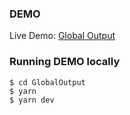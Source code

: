 ### DEMO
Live Demo: [Global Output](https://globaloutput.dystillvision.com)

### Running DEMO locally
```
$ cd GlobalOutput
$ yarn 
$ yarn dev
```